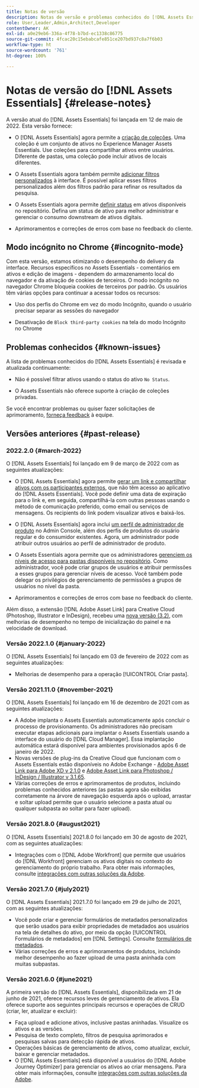 ```yaml
---
title: Notas de versão
description: Notas de versão e problemas conhecidos do [!DNL Assets Essentials]
role: User,Leader,Admin,Architect,Developer
contentOwner: AK
exl-id: a0e29eb6-336a-4f78-b7bd-ec1338c86775
source-git-commit: 4fcac20c15ebabcafe851ce207bd937c8a7f6b03
workflow-type: ht
source-wordcount: '761'
ht-degree: 100%

---
```


# Notas de versão do [!DNL Assets Essentials] {#release-notes}

A versão atual do [!DNL Assets Essentials] foi lançada em 12 de maio de 2022. Esta versão fornece:

* O [!DNL Assets Essentials] agora permite a [criação de coleções](manage-collections.md). Uma coleção é um conjunto de ativos no Experience Manager Assets Essentials. Use coleções para compartilhar ativos entre usuários. Diferente de pastas, uma coleção pode incluir ativos de locais diferentes.

* O Assets Essentials agora também permite [adicionar filtros personalizados](search.md#custom-filters) à interface. É possível aplicar esses filtros personalizados além dos filtros padrão para refinar os resultados da pesquisa.

* O Assets Essentials agora permite [definir status](manage-organize.md#set-asset-status) em ativos disponíveis no repositório. Defina um status de ativo para melhor administrar e gerenciar o consumo downstream de ativos digitais.

* Aprimoramentos e correções de erros com base no feedback do cliente.

## Modo incógnito no Chrome {#incognito-mode}

Com esta versão, estamos otimizando o desempenho do delivery da interface. Recursos específicos no Assets Essentials - comentários em ativos e edição de imagens - dependem do armazenamento local do navegador e da ativação de cookies de terceiros. O modo incógnito no navegador Chrome bloqueia cookies de terceiros por padrão. Os usuários têm várias opções para continuar a acessar todos os recursos:

* Uso dos perfis do Chrome em vez do modo Incógnito, quando o usuário precisar separar as sessões do navegador

* Desativação de `Block third-party cookies` na tela do modo Incógnito no Chrome

## Problemas conhecidos {#known-issues}

A lista de problemas conhecidos do [!DNL Assets Essentials] é revisada e atualizada continuamente:

* Não é possível filtrar ativos usando o status do ativo `No Status`.

* O Assets Essentials não oferece suporte à criação de coleções privadas.

Se você encontrar problemas ou quiser fazer solicitações de aprimoramento, [forneça feedback](#provide-feedback) à equipe.

## Versões anteriores {#past-release}

### 2022.2.0 {#march-2022}

O [!DNL Assets Essentials] foi lançado em 9 de março de 2022 com as seguintes atualizações:

* O [!DNL Assets Essentials] agora permite [gerar um link e compartilhar ativos com os participantes externos](share-links-for-assets.md), que não têm acesso ao aplicativo do [!DNL Assets Essentials]. Você pode definir uma data de expiração para o link e, em seguida, compartilhá-la com outras pessoas usando o método de comunicação preferido, como email ou serviços de mensagens. Os recipients do link podem visualizar ativos e baixá-los.

* O [!DNL Assets Essentials] agora inclui [um perfil de administrador de produto](deploy-administer.md#add-users-to-essentials) no Admin Console, além dos perfis de produtos do usuário regular e do consumidor existentes. Agora, um administrador pode atribuir outros usuários ao perfil de administrador de produto.

* O Assets Essentials agora permite que os administradores [gerenciem os níveis de acesso para pastas disponíveis no repositório](manage-permissions.md). Como administrador, você pode criar grupos de usuários e atribuir permissões a esses grupos para gerenciar níveis de acesso. Você também pode delegar os privilégios de gerenciamento de permissões a grupos de usuários no nível da pasta.

* Aprimoramentos e correções de erros com base no feedback do cliente.

Além disso, a extensão [!DNL Adobe Asset Link] para Creative Cloud (Photoshop, Illustrator e InDesign), recebeu uma [nova versão (3.2)](https://exchange.adobe.com/creativecloud.details.106875.adobe-asset-link-cep.html), com melhorias de desempenho no tempo de inicialização do painel e na velocidade de download.


### Versão 2022.1.0 {#january-2022}

O [!DNL Assets Essentials] foi lançado em 03 de fevereiro de 2022 com as seguintes atualizações:

* Melhorias de desempenho para a operação [!UICONTROL Criar pasta]. <!-- CQ-4338818 -->

### Versão 2021.11.0 {#november-2021}

O [!DNL Assets Essentials] foi lançado em 16 de dezembro de 2021 com as seguintes atualizações:

* A Adobe implanta o Assets Essentials automaticamente após concluir o processo de provisionamento. Os administradores não precisam executar etapas adicionais para implantar o Assets Essentials usando a interface do usuário do [!DNL Cloud Manager]. Essa implantação automática estará disponível para ambientes provisionados após 6 de janeiro de 2022.
* Novas versões de plug-ins da Creative Cloud que funcionam com o Assets Essentials estão disponíveis no Adobe Exchange - [Adobe Asset Link para Adobe XD v 2.1.0](https://exchange.adobe.com/creativecloud/plugindetails.html/app/cc/61d229b9) e [Adobe Asset Link para Photoshop / InDesign / Illustrator v 3.1.65](https://exchange.adobe.com/creativecloud.details.106875.adobe-asset-link-cep.html).
* Várias correções de erros e aprimoramentos de produtos, incluindo problemas conhecidos anteriores (as pastas agora são exibidas corretamente na árvore de navegação esquerda após o upload<!-- CQ-4337638 -->, arrastar e soltar upload permite que o usuário selecione a pasta atual ou qualquer subpasta ao soltar para fazer upload<!-- CQ-4327753 -->).

### Versão 2021.8.0 {#august2021}

O [!DNL Assets Essentials] 2021.8.0 foi lançado em 30 de agosto de 2021, com as seguintes atualizações:

* Integrações com o [!DNL Adobe Workfront] que permite que usuários do [!DNL Workfront] gerenciam os ativos digitais no contexto do gerenciamento do próprio trabalho. Para obter mais informações, consulte [integrações com outras soluções da Adobe](/help/integration.md).

### Versão 2021.7.0 {#july2021}

O [!DNL Assets Essentials] 2021.7.0 foi lançado em 29 de julho de 2021, com as seguintes atualizações:

* Você pode criar e gerenciar formulários de metadados personalizados que serão usados para exibir propriedades de metadados aos usuários na tela de detalhes do ativo, por meio da opção [!UICONTROL Formulários de metadados] em [!DNL Settings]. Consulte [formulários de metadados](metadata.md#metadata-forms).
* Várias correções de erros e aprimoramentos de produtos, incluindo melhor desempenho ao fazer upload de uma pasta aninhada com muitas subpastas.

### Versão 2021.6.0 {#june2021}

A primeira versão do [!DNL Assets Essentials], disponibilizada em 21 de junho de 2021, oferece recursos leves de gerenciamento de ativos. Ela oferece suporte aos seguintes principais recursos e operações de CRUD (criar, ler, atualizar e excluir):

* Faça upload e adicione ativos, inclusive pastas aninhadas. Visualize os ativos e as versões.
* Pesquisa de texto completo, filtros de pesquisa aprimorados e pesquisas salvas para detecção rápida de ativos.
* Operações básicas de gerenciamento de ativos, como atualizar, excluir, baixar e gerenciar metadados.
* O [!DNL Assets Essentials] está disponível a usuários do [!DNL Adobe Journey Optimizer] para gerenciar os ativos ao criar mensagens. Para obter mais informações, consulte [integrações com outras soluções da Adobe](/help/integration.md).
